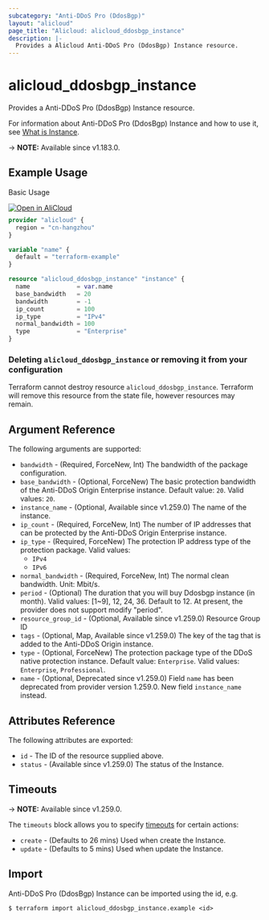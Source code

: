 ```yaml
---
subcategory: "Anti-DDoS Pro (DdosBgp)"
layout: "alicloud"
page_title: "Alicloud: alicloud_ddosbgp_instance"
description: |-
  Provides a Alicloud Anti-DDoS Pro (DdosBgp) Instance resource.
---
```


# alicloud_ddosbgp_instance

Provides a Anti-DDoS Pro (DdosBgp) Instance resource.



For information about Anti-DDoS Pro (DdosBgp) Instance and how to use it, see [What is Instance](https://next.api.alibabacloud.com/document/BssOpenApi/2017-12-14/CreateInstance).

-> **NOTE:** Available since v1.183.0.

## Example Usage

Basic Usage

<div style="display: block;margin-bottom: 40px;"><div class="oics-button" style="float: right;position: absolute;margin-bottom: 10px;">
  <a href="https://api.aliyun.com/terraform?resource=alicloud_ddosbgp_instance&exampleId=73013b8f-f4af-d04d-5bc2-974159e015748ffa2e4f&activeTab=example&spm=docs.r.ddosbgp_instance.0.73013b8ff4&intl_lang=EN_US" target="_blank">
    <img alt="Open in AliCloud" src="https://img.alicdn.com/imgextra/i1/O1CN01hjjqXv1uYUlY56FyX_!!6000000006049-55-tps-254-36.svg" style="max-height: 44px; max-width: 100%;">
  </a>
</div></div>

```terraform
provider "alicloud" {
  region = "cn-hangzhou"
}

variable "name" {
  default = "terraform-example"
}

resource "alicloud_ddosbgp_instance" "instance" {
  name             = var.name
  base_bandwidth   = 20
  bandwidth        = -1
  ip_count         = 100
  ip_type          = "IPv4"
  normal_bandwidth = 100
  type             = "Enterprise"
}
```

### Deleting `alicloud_ddosbgp_instance` or removing it from your configuration

Terraform cannot destroy resource `alicloud_ddosbgp_instance`. Terraform will remove this resource from the state file, however resources may remain.

## Argument Reference

The following arguments are supported:
* `bandwidth` - (Required, ForceNew, Int) The bandwidth of the package configuration.
* `base_bandwidth` - (Optional, ForceNew) The basic protection bandwidth of the Anti-DDoS Origin Enterprise instance. Default value: `20`. Valid values: `20`.
* `instance_name` - (Optional, Available since v1.259.0) The name of the instance.
* `ip_count` - (Required, ForceNew, Int) The number of IP addresses that can be protected by the Anti-DDoS Origin Enterprise instance.
* `ip_type` - (Required, ForceNew) The protection IP address type of the protection package. Valid values:
  - `IPv4`
  - `IPv6`
* `normal_bandwidth` - (Required, ForceNew, Int) The normal clean bandwidth. Unit: Mbit/s.
* `period` - (Optional) The duration that you will buy Ddosbgp instance (in month). Valid values: [1~9], 12, 24, 36. Default to 12. At present, the provider does not support modify "period".
* `resource_group_id` - (Optional, Available since v1.259.0) Resource Group ID
* `tags` - (Optional, Map, Available since v1.259.0) The key of the tag that is added to the Anti-DDoS Origin instance.
* `type` - (Optional, ForceNew) The protection package type of the DDoS native protection instance. Default value: `Enterprise`. Valid values: `Enterprise`, `Professional`.
* `name` - (Optional, Deprecated since v1.259.0) Field `name` has been deprecated from provider version 1.259.0. New field `instance_name` instead.

## Attributes Reference

The following attributes are exported:
* `id` - The ID of the resource supplied above.
* `status` - (Available since v1.259.0) The status of the Instance.

## Timeouts

-> **NOTE:** Available since v1.259.0.

The `timeouts` block allows you to specify [timeouts](https://developer.hashicorp.com/terraform/language/resources/syntax#operation-timeouts) for certain actions:
* `create` - (Defaults to 26 mins) Used when create the Instance.
* `update` - (Defaults to 5 mins) Used when update the Instance.

## Import

Anti-DDoS Pro (DdosBgp) Instance can be imported using the id, e.g.

```shell
$ terraform import alicloud_ddosbgp_instance.example <id>
```
